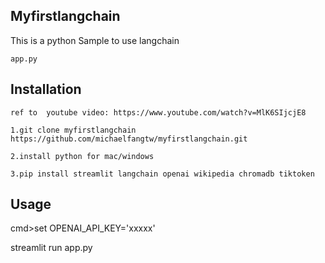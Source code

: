 Myfirstlangchain
-----
This is a python Sample to use langchain
```
app.py
```
Installation
------------
```
ref to  youtube video: https://www.youtube.com/watch?v=MlK6SIjcjE8

1.git clone myfirstlangchain https://github.com/michaelfangtw/myfirstlangchain.git

2.install python for mac/windows

3.pip install streamlit langchain openai wikipedia chromadb tiktoken

```
Usage
------------
cmd>set OPENAI_API_KEY='xxxxx'

streamlit run app.py


